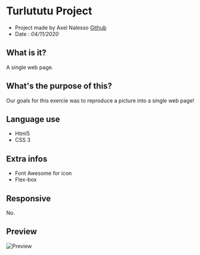 # Turlututu Project

- Project made by Axel Nalesso [Github](https://github.com/NalessoAxel)
- Date : *04/11/2020*

## What is it?

A single web page.

## What's the purpose of this?

Our goals for this exercie was to reproduce a picture into a single web page!

## Language use 

- Html5
- CSS 3

## Extra infos
 
 - Font Awesome for icon
 - Flex-box

## Responsive

No.

## Preview
![Preview](https://ibb.co/2yxC9fR)